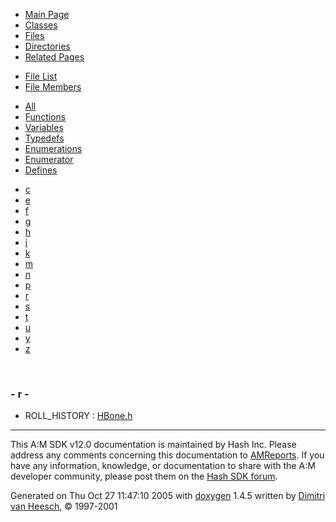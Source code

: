 <div class="tabs">

- [Main Page](index.md)
- [Classes](annotated.md)
- <span id="current">[Files](files.md)</span>
- [Directories](dirs.md)
- [Related Pages](pages.md)

</div>

<div class="tabs">

- [File List](files.md)
- <span id="current">[File Members](globals.md)</span>

</div>

<div class="tabs">

- [All](globals.md)
- [Functions](globals_func.md)
- [Variables](globals_vars.md)
- [Typedefs](globals_type.md)
- [Enumerations](globals_enum.md)
- <span id="current">[Enumerator](globals_eval.md)</span>
- [Defines](globals_defs.md)

</div>

<div class="tabs">

- [c](globals_eval.md#index_c)
- [e](globals_eval_0x65.md#index_e)
- [f](globals_eval_0x66.md#index_f)
- [g](globals_eval_0x67.md#index_g)
- [h](globals_eval_0x68.md#index_h)
- [i](globals_eval_0x69.md#index_i)
- [k](globals_eval_0x6b.md#index_k)
- [m](globals_eval_0x6d.md#index_m)
- [n](globals_eval_0x6e.md#index_n)
- [p](globals_eval_0x70.md#index_p)
- <span id="current">[r](globals_eval_0x72.md#index_r)</span>
- [s](globals_eval_0x73.md#index_s)
- [t](globals_eval_0x74.md#index_t)
- [u](globals_eval_0x75.md#index_u)
- [y](globals_eval_0x79.md#index_y)
- [z](globals_eval_0x7a.md#index_z)

</div>

 

### <span id="index_r" class="anchor">- r -</span>

- ROLL_HISTORY : <a href="HBone_8h.md#b4d8902602dd5b62f5b3733df915f51d84322911d26bccb0bcb0684f8cc13f59" class="el">HBone.h</a>

------------------------------------------------------------------------

<span class="small">This A:M SDK v12.0 documentation is maintained by Hash Inc. Please address any comments concerning this documentation to [AMReports](http://www.hash.com/reports). If you have any information, knowledge, or documentation to share with the A:M developer community, please post them on the [Hash SDK forum](http://www.hash.com/forums/index.php?showforum=11).</span>

Generated on Thu Oct 27 11:47:10 2005 with [<span class="image placeholder" original-image-src="doxygen.png" original-image-title="" height="45" width="100" align="middle" border="0">doxygen</span>](http://www.doxygen.org/index.html) 1.4.5 written by [Dimitri van Heesch](mailto:dimitri@stack.nl), © 1997-2001
